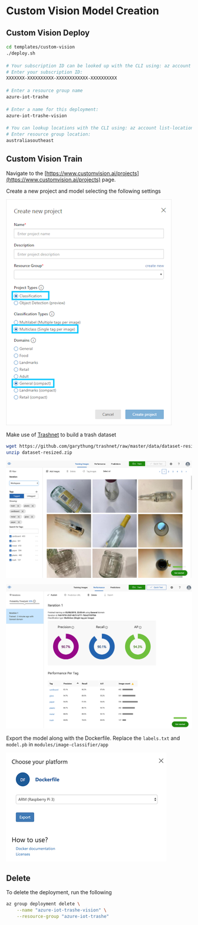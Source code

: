 # Custom Vision Model Creation

## Custom Vision Deploy

```bash
cd templates/custom-vision
./deploy.sh

# Your subscription ID can be looked up with the CLI using: az account show --out json
# Enter your subscription ID:
XXXXXXX-XXXXXXXXXX-XXXXXXXXXXXX-XXXXXXXXXX

# Enter a resource group name
azure-iot-trashe

# Enter a name for this deployment:
azure-iot-trashe-vision

# You can lookup locations with the CLI using: az account list-locations
# Enter resource group location:
australiasoutheast
```

## Custom Vision Train

Navigate to the [https://www.customvision.ai/projects](https://www.customvision.ai/projects) page.

Create a new project and model selecting the following settings

![Custom Vision Setup 1](img/custom-vision-create-01.png)

Make use of [Trashnet](https://github.com/garythung/trashnet) to build a trash dataset

```bash
wget https://github.com/garythung/trashnet/raw/master/data/dataset-resized.zip
unzip dataset-resized.zip
```

![Custom Vision Setup 2](img/custom-vision-create-02.png)

![Custom Vision Setup 3](img/custom-vision-create-03.png)

Export the model along with the Dockerfile. Replace the `labels.txt` and `model.pb` in `modules/image-classifier/app`

![Custom Vision Setup 4](img/custom-vision-create-04.png)

## Delete

To delete the deployment, run the following

```bash
az group deployment delete \
    --name "azure-iot-trashe-vision" \
    --resource-group "azure-iot-trashe"
```
